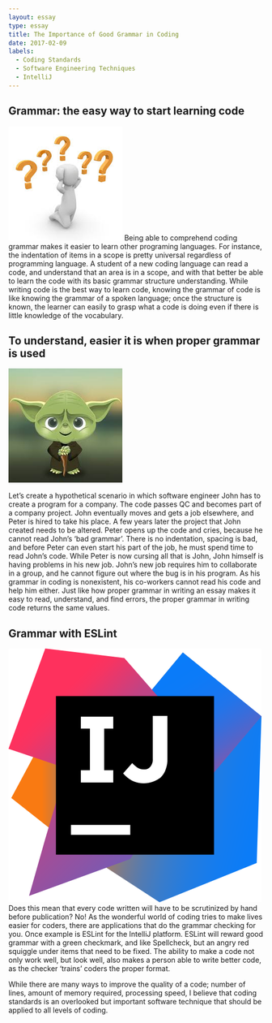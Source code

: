 ```yaml
---
layout: essay
type: essay
title: The Importance of Good Grammar in Coding
date: 2017-02-09
labels:
  - Coding Standards
  - Software Engineering Techniques 
  - IntelliJ
---
```



## Grammar: the easy way to start learning code

<img class="ui medium right floated image" src="../images/questions.jpg">
Being able to comprehend coding grammar makes it easier to learn other programing languages. For instance, the indentation of items in a scope is pretty universal regardless of programming language. A student of a new coding language can read a code, and understand that an area is in a scope, and with that better be able to learn the code with its basic grammar structure understanding.  While writing code is the best way to learn code, knowing the grammar of code is like knowing the grammar of a spoken language; once the structure is known, the learner can easily to grasp what a code is doing even if there is little knowledge of the vocabulary.

## To understand, easier it is when proper grammar is used
 
<img class="ui tiny circular left floated image" src="../images/yoda.jpg">

Let’s create a hypothetical scenario in which software engineer John has to create a program for a company. The code passes QC and becomes part of a company project. John eventually moves and gets a job elsewhere, and Peter is hired to take his place. A few years later the project that John created needs to be altered. Peter opens up the code and cries, because he cannot read John’s ‘bad grammar’. There is no indentation, spacing is bad, and before Peter can even start his part of the job, he must spend time to read John’s code. While Peter is now cursing all that is John, John himself is having problems in his new job. John’s new job requires him to collaborate in a group, and he cannot figure out where the bug is in his program. As his grammar in coding is nonexistent, his co-workers cannot read his code and help him either. Just like how proper grammar in writing an essay makes it easy to read, understand, and find errors, the proper grammar in writing code returns the same values. 

## Grammar with ESLint
<img class="ui medium right floated image" src="../images/intellig.png">
Does this mean that every code written will have to be scrutinized by hand before publication? No! As the wonderful world of coding tries to make lives easier for coders, there are applications that do the grammar checking for you. Once example is ESLint for the IntelliJ platform. ESLint will reward good grammar with a green checkmark, and like Spellcheck, but an angry red squiggle under items that need to be fixed. The ability to make a code not only work well, but look well, also makes a person able to write better code, as the checker ‘trains’ coders the proper format.

While there are  many ways to improve the quality of a code; number of lines, amount of memory required, processing speed, I believe that coding standards is an overlooked but important software technique that should be applied to all levels of coding.
